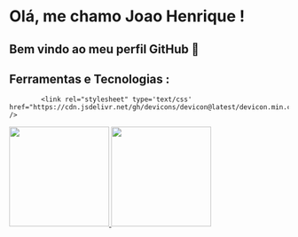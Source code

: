 # Olá, me chamo Joao Henrique ! 
## Bem vindo ao meu perfil GitHub 👋


## Ferramentas e Tecnologias :


            <link rel="stylesheet" type='text/css' href="https://cdn.jsdelivr.net/gh/devicons/devicon@latest/devicon.min.css" />
          

<div>
<a href="https://github.com/Joao-Angel">
<img loading="lazy" height="180em" src="https://github-readme-stats.vercel.app/api/top-langs/?username=Joao-Angel&layout=compact&langs_count=7&theme=dracula"/>
<img loading="lazy" height="180em" src="https://github-readme-stats.vercel.app/api?username=Joao-Angel&show_icons=true&theme=dracula&include_all_commits=true&count_private=true"/>
</div>





